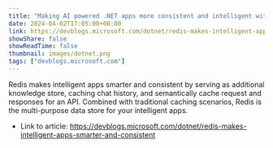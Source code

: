 ```yaml
---
title: "Making AI powered .NET apps more consistent and intelligent with Redis"
date: 2024-04-02T17:05:00+00:00
link: https://devblogs.microsoft.com/dotnet/redis-makes-intelligent-apps-smarter-and-consistent
showShare: false
showReadTime: false
thumbnail: images/dotnet.png
tags: ["devblogs.microsoft.com"]
---
```

Redis makes intelligent apps smarter and consistent by serving as additional knowledge store, caching chat history, and semantically cache request and responses for an API. Combined with traditional caching scenarios, Redis is the multi-purpose data store for your intelligent apps.

- Link to article: https://devblogs.microsoft.com/dotnet/redis-makes-intelligent-apps-smarter-and-consistent